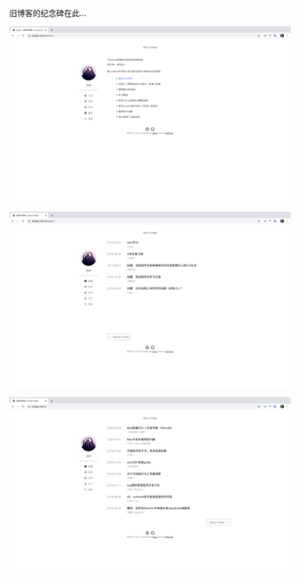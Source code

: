 旧博客的纪念碑在此...

![m1](./monument_img/m1.png)

![m2](./monument_img/m2.png)

![m3](./monument_img/m3.png)
